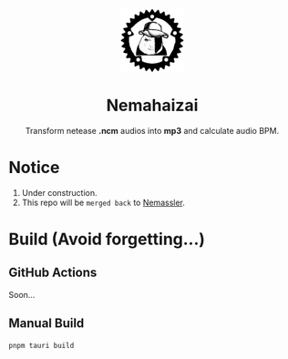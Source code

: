 <p align="center">
  <img src="./.github/img/nmsl-rust.png" 
       style="height: 110px;"/>
</p>

<h1 align="center">Nemahaizai</h1>

<p align="center">
  Transform netease <b>.ncm</b> audios into <b>mp3</b> and calculate audio BPM.
</p>

# Notice
1. Under construction.
2. This repo will be `merged back` to [Nemassler](https://github.com/Vincent-the-gamer/nemassler).

# Build (Avoid forgetting...)

## GitHub Actions
Soon...

## Manual Build
```shell
pnpm tauri build
```